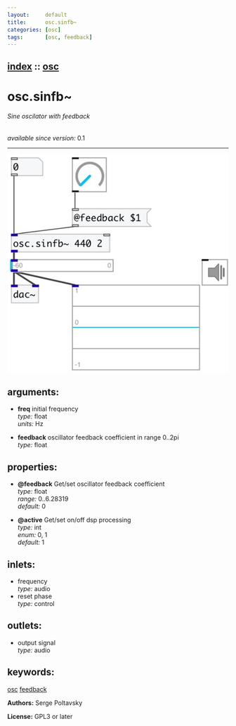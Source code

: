 ```yaml
---
layout:     default
title:      osc.sinfb~
categories: [osc]
tags:       [osc, feedback]
---
```

[index](index.html) :: [osc](category_osc.html)
---

# osc.sinfb~

###### Sine oscilator with feedback

*available since version:* 0.1

---




[![example](../examples/img/osc.sinfb~.jpg)](../examples/pd/osc.sinfb~.pd)



## arguments:

* **freq**
initial frequency<br>
_type:_ float<br>
_units:_ Hz<br>

* **feedback**
oscillator feedback coefficient in range 0..2pi<br>
_type:_ float<br>





## properties:

* **@feedback** 
Get/set oscillator feedback coefficient<br>
_type:_ float<br>
_range:_ 0..6.28319<br>
_default:_ 0<br>

* **@active** 
Get/set on/off dsp processing<br>
_type:_ int<br>
_enum:_ 0, 1<br>
_default:_ 1<br>



## inlets:

* frequency<br>
_type:_ audio
* reset phase<br>
_type:_ control



## outlets:

* output signal<br>
_type:_ audio



## keywords:

[osc](keywords/osc.html)
[feedback](keywords/feedback.html)






**Authors:** Serge Poltavsky




**License:** GPL3 or later





